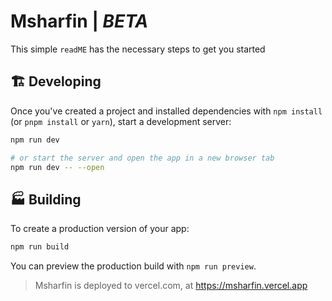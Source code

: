 # Msharfin | *BETA*

This simple `readME` has the necessary steps to get you started

## 🏗 Developing

Once you've created a project and installed dependencies with `npm install` (or `pnpm install` or `yarn`), start a development server:

```bash
npm run dev

# or start the server and open the app in a new browser tab
npm run dev -- --open
```

## 🏭 Building

To create a production version of your app:

```bash
npm run build
```

You can preview the production build with `npm run preview`.

> Msharfin is deployed to vercel.com, at https://msharfin.vercel.app
